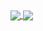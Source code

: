 
<a href="https://github-readme-stats.vercel.app/api?username=zupo&show_icons=true&count_private=true&include_all_commits=true&hide_border=true">
  <img align="center" src="https://github-readme-stats.vercel.app/api?username=zupo&show_icons=true&count_private=true&include_all_commits=true&hide_border=true" />
</a>

<a href="https://github-readme-stats.vercel.app/api/top-langs/?username=zupo&layout=compact">
  <img align="center" src="https://github-readme-stats.vercel.app/api/top-langs/?username=zupo&layout=compact&hide=jupyter%20notebook" />
</a>
